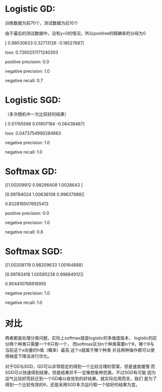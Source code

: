 # Logistic GD:
训练数据为前70个，测试数据为后10个

由于最后的测试数据中，没有y=0的情况，所以positive的精确率的分母为0

[ 0.98030633  0.32713126 -0.18527687]

loss: 0.7260251171240303

positive precision: 0.0

negative precision: 1.0

negative recall: 0.7

# Logistic SGD:
（多次随机中一次比较好的结果）

[ 0.51765598 0.01907184 -0.06438467]

loss: 0.0473754990284663

negative precision: 1.0

negative recall: 1.0


# Softmax GD:

[[1.00209912 0.98296408 1.0028643 ]

 [0.99784024 1.00636108 0.99637989]]

0.8328185076925413

positive precision: 0.0

negative precision: 1.0

negative recall: 0.8

# Softmax SGD:

[[1.00208178 0.98209633 1.00164888]

 [0.99783418 1.00595238 0.99684912]]

0.904410766916955

negative precision: 1.0

negative recall: 1.0

# 对比
两者都是处理分类问题，实际上softmax就是logistic的多维度版本，
logistic的区分两个种类只需要一个θ只有一个，
而softmax区分n个种类需要n个θ，哪个θ与当前这个x向量的h值（概率）最高
这个x就属于哪个种类
并且两种操作都可以使用梯度下降法进行优化。

对于GD与SGD，GD可以非常稳定的得到一个比较合理的答案，但是速度缓慢
而SGD可以快速得到结果，但是结果并不一定像想象种完美。不过SGD有可能
因为运气比较好而跃迁到一个GD难以收敛到的好结果。就实际应用而言，我们
是为了得到一个比较有效的θ，还是采用SGD多次运行取一个较好的结果为宜。

